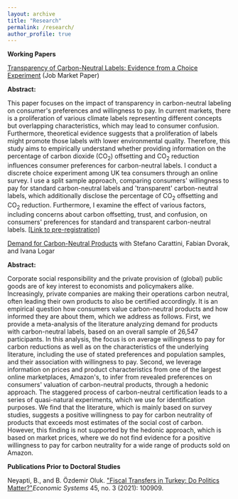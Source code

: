 ```yaml
---
layout: archive
title: "Research"
permalink: /research/
author_profile: true
---
```

**Working Papers**

<p><a href="http://begumozdemiroluk.github.io/files/OzdemirOluk_JMP.pdf" target="_blank"> Transparency of Carbon-Neutral Labels: Evidence from a Choice Experiment</a> (Job Market Paper)</p>  

**Abstract:**
<p>This paper focuses on the impact of transparency in carbon-neutral labeling on consumer's preferences and willingness to pay. In current markets, there is a proliferation of various climate labels representing different concepts but overlapping characteristics, which may lead to consumer confusion. Furthermore, theoretical evidence suggests that a proliferation of labels might promote those labels with lower environmental quality. Therefore, this study aims to empirically understand whether providing information on the percentage of carbon dioxide (CO<sub>2</sub>) offsetting and CO<sub>2</sub> reduction influences consumer preferences for carbon-neutral labels. I conduct a discrete choice experiment among UK tea consumers through an online survey. I use a split sample approach, comparing consumers' willingness to pay for standard carbon-neutral labels and 'transparent' carbon-neutral labels, which additionally disclose the percentage of CO<sub>2</sub> offsetting and CO<sub>2</sub> reduction. Furthermore, I examine the effect of various factors, including concerns about carbon offsetting, trust, and confusion, on consumers' preferences for standard and transparent carbon-neutral labels.
<a href="https://www.socialscienceregistry.org/trials/12520">[Link to pre-registration]</a></p>

<p><a href="http://begumozdemiroluk.github.io/files/Demand_for_carbon_neutral_products_Jan_2024.pdf" target="_blank"> Demand for Carbon-Neutral Products</a> with Stefano Carattini, Fabian Dvorak, and  Ivana Logar</p> 

**Abstract:**  
<p>Corporate social responsibility and the private provision of (global) public goods are of key interest to economists and policymakers alike. Increasingly, private companies are making their operations carbon neutral, often leading their own products to also be certified accordingly. It is an empirical question how consumers value carbon-neutral products and how informed they are about them, which we address as follows. First, we provide a meta-analysis of the literature analyzing demand for products with carbon-neutral labels, based on an overall sample of 26,547 participants. In this analysis, the focus is on average willingness to pay for carbon reductions as well as on the characteristics of the underlying literature, including the use of stated preferences and population samples, and their association with willingness to pay. Second, we leverage information on prices and product characteristics from one of the largest online marketplaces, Amazon's, to infer from revealed preferences on consumers' valuation of carbon-neutral products, through a hedonic approach. The staggered process of carbon-neutral certification leads to a series of quasi-natural experiments, which we use for identification purposes. We find that the literature, which is mainly based on survey studies, suggests a positive willingness to pay for carbon neutrality of products that exceeds most estimates of the social cost of carbon. However, this finding is not supported by the hedonic approach, which is based on market prices, where we do not find evidence for a positive willingness to pay for carbon neutrality for a wide range of products sold on Amazon.</p>

**Publications Prior to Doctoral Studies**
<p>Neyapti, B., and B. Özdemir Oluk. <a href="https://www.sciencedirect.com/science/article/pii/S0939362521000571">"Fiscal Transfers in Turkey: Do Politics Matter?"</a><em>Economic Systems</em> 45, no. 3 (2021): 100909.</p> 







